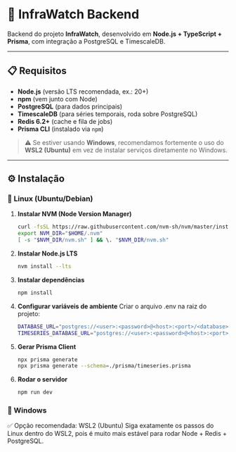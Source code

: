 # 🚀 InfraWatch Backend

Backend do projeto **InfraWatch**, desenvolvido em **Node.js + TypeScript + Prisma**, com integração a PostgreSQL e TimescaleDB.

---

## 📋 Requisitos

- **Node.js** (versão LTS recomendada, ex.: 20+)
- **npm** (vem junto com Node)
- **PostgreSQL** (para dados principais)
- **TimescaleDB** (para séries temporais, roda sobre PostgreSQL)
- **Redis 6.2+** (cache e fila de jobs)
- **Prisma CLI** (instalado via `npm`)

> ⚠️ Se estiver usando **Windows**, recomendamos fortemente o uso do **WSL2 (Ubuntu)** em vez de instalar serviços diretamente no Windows.

---

## ⚙️ Instalação

### 🔹 Linux (Ubuntu/Debian)

1. **Instalar NVM (Node Version Manager)**
   ```bash
   curl -fsSL https://raw.githubusercontent.com/nvm-sh/nvm/master/install.sh | bash
   export NVM_DIR="$HOME/.nvm"
   [ -s "$NVM_DIR/nvm.sh" ] && \. "$NVM_DIR/nvm.sh"
2. **Instalar Node.js LTS**
   ```bash
   nvm install --lts
3. **Instalar dependências**
   ```bash
   npm install
4. **Configurar variáveis de ambiente**
Criar o arquivo .env na raiz do projeto:
   ```bash
   DATABASE_URL="postgres://<user>:<password>@<host>:<port>/<database>"
   TIMESERIES_DATABASE_URL="postgres://<user>:<password>@<host>:<port>/<database>?sslmode=require"
6. **Gerar Prisma Client**
   ```bash
   npx prisma generate
   npx prisma generate --schema=./prisma/timeseries.prisma
7. **Rodar o servidor**
   ```bash
   npm run dev

### 🔹 Windows

✅ Opção recomendada: WSL2 (Ubuntu)
Siga exatamente os passos do Linux dentro do WSL2, pois é muito mais estável para rodar Node + Redis + PostgreSQL.
